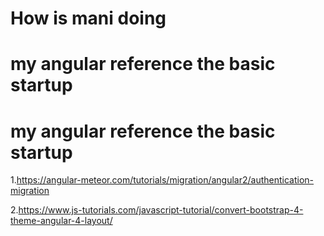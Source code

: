 # How is mani doing

# my angular reference the basic startup 

# my angular reference the basic startup 
1.https://angular-meteor.com/tutorials/migration/angular2/authentication-migration

2.https://www.js-tutorials.com/javascript-tutorial/convert-bootstrap-4-theme-angular-4-layout/
